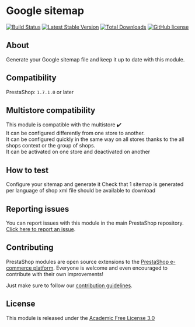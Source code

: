 # Google sitemap

[![Build Status](https://travis-ci.com/PrestaShop/gsitemap.svg?branch=master)](https://travis-ci.com/PrestaShop/gsitemap)
[![Latest Stable Version](https://poser.pugx.org/PrestaShop/gsitemap/v)](//packagist.org/packages/PrestaShop/gsitemap)
[![Total Downloads](https://poser.pugx.org/PrestaShop/gsitemap/downloads)](//packagist.org/packages/PrestaShop/gsitemap)
[![GitHub license](https://img.shields.io/github/license/PrestaShop/gsitemap)](https://github.com/PrestaShop/gsitemap/LICENSE.md)

## About

Generate your Google sitemap file and keep it up to date with this module.

## Compatibility

PrestaShop: `1.7.1.0` or later

## Multistore compatibility

This module is compatible with the multistore :heavy_check_mark: <br/>
It can be configured differently from one store to another.<br/>
It can be configured quickly in the same way on all stores thanks to the all shops context or the group of shops.<br/>
It can be activated on one store and deactivated on another

## How to test

Configure your sitemap and generate it
Check that 1 sitemap is generated per language of shop
xml file should be available to download

## Reporting issues

You can report issues with this module in the main PrestaShop repository. [Click here to report an issue][report-issue]. 

## Contributing

PrestaShop modules are open source extensions to the [PrestaShop e-commerce platform][prestashop]. Everyone is welcome and even encouraged to contribute with their own improvements!

Just make sure to follow our [contribution guidelines][contribution-guidelines].

## License

This module is released under the [Academic Free License 3.0][AFL-3.0] 

[report-issue]: https://github.com/PrestaShop/PrestaShop/issues/new/choose
[prestashop]: https://www.prestashop.com/
[contribution-guidelines]: https://devdocs.prestashop.com/1.7/contribute/contribution-guidelines/project-modules/
[AFL-3.0]: https://opensource.org/licenses/AFL-3.0
